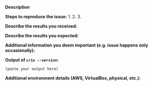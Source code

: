 <!--
If you are reporting a new issue, make sure that we do not have any duplicates
already open. You can ensure this by searching the issue list for this
repository. If there is a duplicate, please close your issue and add a comment
to the existing issue instead.

If you suspect your issue is a bug, please edit your issue description to
include the BUG REPORT INFORMATION shown below. If you fail to provide this
information within 7 days, we cannot debug your issue and will close it. We
will, however, reopen it if you later provide the information.

For more information about reporting issues, see
https://github.com/cri-o/cri-o/blob/master/CONTRIBUTING.md#reporting-issues

---------------------------------------------------
GENERAL SUPPORT INFORMATION
---------------------------------------------------

The GitHub issue tracker is for bug reports and feature requests.
General support for **CRI-O** can be found at the following locations:

- IRC - #cri-o channel on irc.freenode.org
- Slack - kubernetes.slack.com #sig-node channel
- Post a question on StackOverflow, using the CRI-O tag

---------------------------------------------------
BUG REPORT INFORMATION
---------------------------------------------------
Use the commands below to provide key information from your environment:
You do NOT have to include this information if this is a FEATURE REQUEST
-->

**Description**

<!--
Briefly describe the problem you are having in a few paragraphs.
-->

**Steps to reproduce the issue:**
1.
2.
3.

**Describe the results you received:**


**Describe the results you expected:**


**Additional information you deem important (e.g. issue happens only occasionally):**

**Output of `crio --version`:**

```
(paste your output here)
```

**Additional environment details (AWS, VirtualBox, physical, etc.):**

